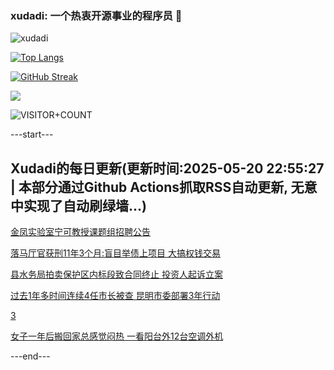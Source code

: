 ### xudadi: 一个热衷开源事业的程序员 👋

![xudadi](https://github-readme-stats-git-masterorgs-github-readme-stats-team.vercel.app/api?username=xudadi)

[![Top Langs](https://github-readme-stats.vercel.app/api/top-langs/?username=xudadi)](https://github.com/anuraghazra/github-readme-stats)

[![GitHub Streak](https://streak-stats.demolab.com?user=xudadi&locale=zh_Hans)](https://git.io/streak-stats)

![](https://raw.githubusercontent.com/xudadi/xudadi/main/assets/github-contribution-grid-snake.svg)

![VISITOR+COUNT](https://komarev.com/ghpvc/?username=xudadi&label=VISITOR+COUNT)


---start---

## Xudadi的每日更新(更新时间:2025-05-20 22:55:27 | 本部分通过Github Actions抓取RSS自动更新, 无意中实现了自动刷绿墙...)

[金凤实验室宁可教授课题组招聘公告](https://www.gongkaoleida.com/article/2409681)

[落马厅官获刑11年3个月:盲目举债上项目 大搞权钱交易](https://m.163.com/news/article/K01AKB4G051492T3.html)

[县水务局拍卖保护区内标段致合同终止 投资人起诉立案](https://m.163.com/news/article/K01BONF20534A4SC.html)

[过去1年多时间连续4任市长被查 昆明市委部署3年行动](https://m.163.com/news/article/K01B1M430530M570.html)

[3](https://m.163.com/touch/news/sub/domestic)

[女子一年后搬回家总感觉闷热 一看阳台外12台空调外机](https://m.163.com/news/article/JVUM93IR0514R9OJ.html)

---end---
